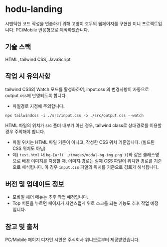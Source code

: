 # hodu-landing

시멘틱한 코드 작성을 연습하기 위해 고양이 호두의 웹페이지를 구현한 미니 프로젝트입니다. PC/Mobile 반응형으로 제작하였습니다.

## 기술 스택

HTML, tailwind CSS, JavaScript

## 작업 시 유의사항

tailwind CSS의 Watch 모드를 활성화하여, input.css 의 변경사항이 자동으로 output.css에 반영되도록 합니다.

- 파일경로 지정에 주의합니다.

```
npx tailwindcss -i ./src/input.css -o ./src/output.css --watch
```

HTML 파일의 위치가 src 폴더 내부가 아닌 경우, tailwind class로 상대경로를 이용할 경우 주의해야 합니다.

- 파일 위치는 HTML 파일 기준이 아니고, 작성한 CSS 위치 기준입니다. (빌드된 CSS 위치도 아님)
- 예) `test.html` 내 `bg-[url('./images/modal-bg-img.png')]`와 같은 클래스명으로 배경 이미지를 지정할 때, 이미지 경로는 실제 CSS 파일이 위치한 경로를 기준으로 해석됩니다. 이 경우 `input.css` 파일의 위치를 기준으로 경로가 해석됩니다.

## 버전 및 업데이트 정보

- 모바일 헤더 메뉴는 추후 작업 예정입니다.
- Top 버튼을 누르면 페이지가 자연스럽게 위로 스크롤 되는 기능도 추후 작업 예정입니다.

## 참고 및 출처

PC/Mobile 페이지 디자인 시안은 주식회사 위니브로부터 제공받았습니다.
